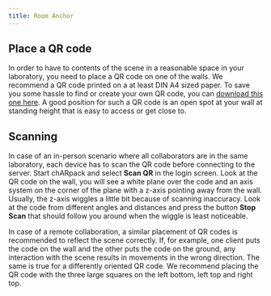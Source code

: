 ```yaml
---
title: Room Anchor
---
```


## Place a QR code
In order to have to contents of the scene in a reasonable space in your laboratory, you need to place a QR code on one of the walls.
We recommend a QR code printed on a at least DIN A4 sized paper.
To save you some hassle to find or create your own QR code, you can <a href="/qr_dina4.pdf" target="_blank">download this one here</a>.
A good position for such a QR code is an open spot at your wall at standing height that is easy to access or get close to.

## Scanning
In case of an in-person scenario where all collaborators are in the same laboratory, each device has to scan the QR code before connecting to the server.
Start chARpack and select **Scan QR** in the login screen.
Look at the QR code on the wall, you will see a white plane over the code and an axis system on the corner of the plane with a z-axis pointing away from the wall.
Usually, the z-axis wiggles a little bit because of scanning inaccuracy.
Look at the code from different angles and distances and press the button **Stop Scan** that should follow you around when the wiggle is least noticeable.

In case of a remote collaboration, a similar placement of QR codes is recommended to reflect the scene correctly.
If, for example, one client puts the code on the wall and the other puts the code on the ground,
any interaction with the scene results in movements in the wrong direction.
The same is true for a differently oriented QR code.
We recommend placing the QR code with the three large squares on the left bottom, left top and right top.

